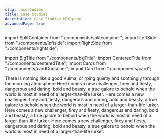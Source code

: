 ```yaml
---
slug: casestudies
title: Case Studies
description: Case Studies MDX page
advancedPage: true
---
```


import SplitContainer from "./components/splitcontainer";
import LeftSide from "./components/leftside";
import RightSide from "./components/rightside";

import BigTitle from "./components/bigTitle";
import CenteredTitle from "./components/centeredTitle";
import Cards from "./components/cardContainer";
import Card from "./components/card";

<SplitContainer>
  <LeftSide sticky>
    <BigTitle pillText="our culture" titleText="Vilma">
      There is nothing like a good Vulma, chirping quietly and soothingly through the morning atmosphere
    </BigTitle>
  </LeftSide>

  <RightSide>
    <Cards>
      <Card title="A New Hero">
        Here comes a new challenger, firey and fiesty, dangerous and daring, bold and beasty, a true galore to behold when the world is most in need of a larger-than-life lurker.
      </Card>
      <Card title="A New Hero">
        Here comes a new challenger, firey and fiesty, dangerous and daring, bold and beasty, a true galore to behold when the world is most in need of a larger-than-life lurker.
      </Card>
      <Card title="A New Hero">
        Here comes a new challenger, firey and fiesty, dangerous and daring, bold and beasty, a true galore to behold when the world is most in need of a larger-than-life lurker.
      </Card>
      <Card title="A New Hero">
        Here comes a new challenger, firey and fiesty, dangerous and daring, bold and beasty, a true galore to behold when the world is most in need of a larger-than-life lurker.
      </Card>
    </Cards>
  </RightSide>
</SplitContainer>
